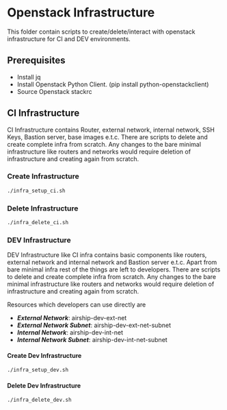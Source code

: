 # Openstack Infrastructure

This folder contain scripts to create/delete/interact with openstack infrastructure for CI and DEV environments.

## Prerequisites

- Install jq
- Install Openstack Python Client. (pip install python-openstackclient)
- Source Openstack stackrc

## CI Infrastructure

CI Infrastructure contains Router, external network, internal network, SSH Keys, Bastion server, base images e.t.c. There are scripts to delete and create complete infra from scratch. Any changes to the bare minimal infrastructure like routers and networks would require deletion of infrastructure and creating again from scratch.

### Create Infrastructure

```sh
./infra_setup_ci.sh
```

### Delete Infrastructure

```sh
./infra_delete_ci.sh
```

### DEV Infrastructure

DEV Infrastructure like CI infra contains basic components like routers, external network and internal network and Bastion server e.t.c. Apart from bare minimal infra rest of the things are left to developers. There are scripts to delete and create complete infra from scratch. Any changes to the bare minimal infrastructure like routers and networks would require deletion of infrastructure and creating again from scratch.

Resources which developers can use directly are

- ***External Network***: airship-dev-ext-net
- ***External Network Subnet***: airship-dev-ext-net-subnet
- ***Internal Network***: airship-dev-int-net
- ***Internal Network Subnet***: airship-dev-int-net-subnet

#### Create Dev Infrastructure

```sh
./infra_setup_dev.sh
```

#### Delete Dev Infrastructure

```sh
./infra_delete_dev.sh
```
